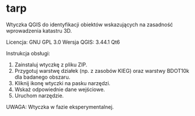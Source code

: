 # tarp
Wtyczka QGIS do identyfikacji obiektów wskazujących na zasadność wprowadzenia katastru 3D.

Licencja: GNU GPL 3.0
Wersja QGIS: 3.44.1 Qt6

Instrukcja obsługi:
1. Zainstaluj wtyczkę z pliku ZIP.
2. Przygotuj warstwę działek (np. z zasobów KIEG) oraz warstwy BDOT10k dla badanego obszaru.
3. Kliknij ikonę wtyczki na pasku narzędzi.
4. Wskaż odpowiednie dane wejściowe.
5. Uruchom narzędzie.

UWAGA: Wtyczka w fazie eksperymentalnej.
